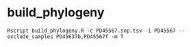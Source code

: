 # build_phylogeny

```
Rscript build_phylogeny.R -c PD45567.snp.tsv -i PD45567 --exclude_samples PD45637b,PD45567f -m T
```
